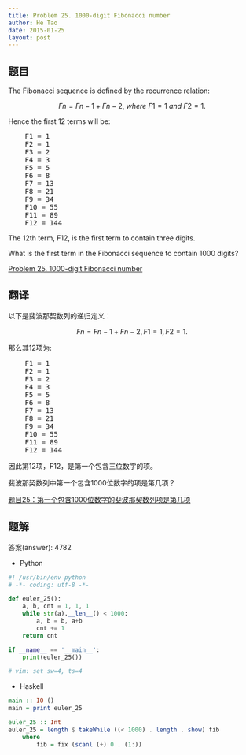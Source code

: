 ```yaml
---
title: Problem 25. 1000-digit Fibonacci number
author: He Tao
date: 2015-01-25
layout: post
---
```


## 题目

The Fibonacci sequence is defined by the recurrence relation:

$$ Fn = Fn−1 + Fn−2,\ where\ F1 = 1\ and\ F2 = 1. $$

Hence the first 12 terms will be:

<pre>
    F1 = 1
    F2 = 1
    F3 = 2
    F4 = 3
    F5 = 5
    F6 = 8
    F7 = 13
    F8 = 21
    F9 = 34
    F10 = 55
    F11 = 89
    F12 = 144
</pre>

The 12th term, F12, is the first term to contain three digits.

What is the first term in the Fibonacci sequence to contain 1000 digits?

[Problem 25. 1000-digit Fibonacci number](https://projecteuler.net/problem=25 "Problem 25")

## 翻译

以下是斐波那契数列的递归定义：

$$ Fn = Fn−1 + Fn−2, F1 = 1, F2 = 1. $$

那么其12项为:

<pre>
    F1 = 1
    F2 = 1
    F3 = 2
    F4 = 3
    F5 = 5
    F6 = 8
    F7 = 13
    F8 = 21
    F9 = 34
    F10 = 55
    F11 = 89
    F12 = 144
</pre>

因此第12项，F12，是第一个包含三位数字的项。

斐波那契数列中第一个包含1000位数字的项是第几项？

[题目25：第一个包含1000位数字的斐波那契数列项是第几项](http://pe.spiritzhang.com/index.php/2011-05-11-09-44-54/26-251000 "题目25")

## 题解

答案(answer): 4782

+ Python

~~~python
#! /usr/bin/env python
# -*- coding: utf-8 -*-

def euler_25():
    a, b, cnt = 1, 1, 1
    while str(a).__len__() < 1000:
        a, b = b, a+b
        cnt += 1
    return cnt

if __name__ == '__main__':
    print(euler_25())

# vim: set sw=4, ts=4
~~~

+ Haskell

~~~haskell
main :: IO ()
main = print euler_25

euler_25 :: Int
euler_25 = length $ takeWhile ((< 1000) . length . show) fib
    where
        fib = fix (scanl (+) 0 . (1:))
~~~
